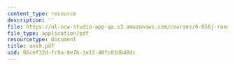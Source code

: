 ```yaml
---
content_type: resource
description: ''
file: https://ol-ocw-studio-app-qa.s3.amazonaws.com/courses/6-856j-randomized-algorithms-fall-2002/86cef32dfc9a8e7b1e1240fc03db48dc_ans9.pdf
file_type: application/pdf
resourcetype: Document
title: ans9.pdf
uid: 86cef32d-fc9a-8e7b-1e12-40fc03db48dc
---
```

